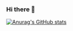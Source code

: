 ### Hi there 👋

[![Anurag's GitHub stats](https://github-readme-stats.vercel.app/api?username=benastro)](https://github.com/anuraghazra/github-readme-stats)

